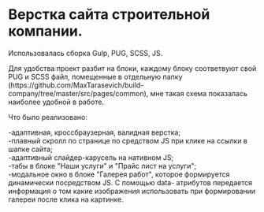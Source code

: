 <h1>Верстка сайта строительной компании.</h1>
<p>Использовалась сборка Gulp, PUG, SCSS, JS.</p>
<p>Для удобства проект разбит на блоки, каждому блоку соответвуют свой PUG и SCSS файл, помещенные в отдельную папку (https://github.com/MaxTarasevich/build-company/tree/master/src/pages/common), мне такая схема показалась наиболее удобной в работе.</p>

<p>Что было реализовано:</p>
-адаптивная, кроссбраузерная, валидная верстка;<br>
-плавный скролл по странице по средством JS при клике на ссылки в шапке сайта;<br>
-адаптивный слайдер-карусель на нативном JS;<br>
-табы в блоке "Наши услуги" и "Прайс лист на услуги";<br>
-модальное окно в блоке "Галерея работ", которое формируется динамически посредством JS. С помощью data- атрибутов передается информация о том какие изображения использовать при формировании галереи после клика на картинке. <br>
